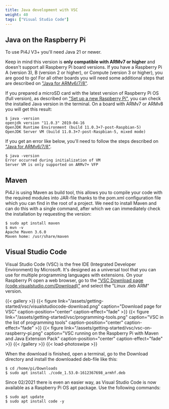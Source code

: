 ```yaml
---
title: Java development with VSC
weight: 40
tags: ["Visual Studio Code"]
---
```


## Java on the Raspberry Pi

To use Pi4J V3+ you'll need Java 21 or newer. 

Keep in mind this version is **only compatible with ARMv7 or higher** and doesn't support all 
Raspberry Pi board versions. If you have a Raspberry Pi A (version 3), B (version 2 or higher), 
or Compute (version 3 or higher), you are good to go! For all other boards you will need some additional steps 
that are described on ["Java for ARMv6/7/8"](/documentation/java-installation/).

If you prepared a microSD card with the latest version of Raspberry Pi OS (full version), as described on 
["Set up a new Raspberry Pi"](/getting-started/set-up-a-new-raspberry-pi/), you can check the installed Java version 
in the terminal. On a board with ARMv7 or ARMv8 you will get this result:

```shell
$ java -version
openjdk version "11.0.3" 2019-04-16
OpenJDK Runtime Environment (build 11.0.3+7-post-Raspbian-5)
OpenJDK Server VM (build 11.0.3+7-post-Raspbian-5, mixed mode)
```

If you get an error like below, you'll need to follow the steps described on ["Java for ARMv6/7/8"](/documentation/java-installation/).

```shell
$ java -version
Error occurred during initialization of VM
Server VM is only supported on ARMv7+ VFP
```

## Maven

Pi4J is using Maven as build tool, this allows you to compile your code with the required modules into JAR-file thanks 
to the pom.xml configuration file which you can find in the root of a project. We need to install Maven and can do this
with a single command, after which we can immediately check the installation by requesting the version:

```shell
$ sudo apt install maven
$ mvn -v
Apache Maven 3.6.0
Maven home: /usr/share/maven
```

## Visual Studio Code

Visual Studio Code (VSC) is the free IDE (Integrated Developer Environment) by Microsoft. It's designed as a universal
tool that you can use for multiple programming languages with extensions. On your Raspberry Pi open a web browser,
go to the ["VSC Download page (code.visualstudio.com/Download)"](https://code.visualstudio.com/Download) and 
select the "Linux .deb ARM" version.

{{< gallery >}}
{{< figure link="/assets/getting-started/vsc/visualstudiocode-download.png" caption="Download page for VSC" caption-position="center" caption-effect="fade" >}}
{{< figure link="/assets/getting-started/vsc/programming-tools.png" caption="VSC in the list of programming tools" caption-position="center" caption-effect="fade" >}}
{{< figure link="/assets/getting-started/vsc/vsc-on-raspberry-pi.png" caption="VSC running on the Raspberry Pi with Maven and Java Extension Pack" caption-position="center" caption-effect="fade" >}}
{{< /gallery >}}
{{< load-photoswipe >}}

When the download is finished, open a terminal, go to the Download directory and install the downloaded deb-file like this:

```shell
$ cd /home/pi/Downloads
$ sudo apt install ./code_1.53.0-1612367698_armhf.deb 
```

Since 02/2021 there is even an easier way, as Visual Studio Code is now available as a Raspberry Pi OS apt package. 
Use the following commands:

```shell
$ sudo apt update
$ sudo apt install code -y
```

